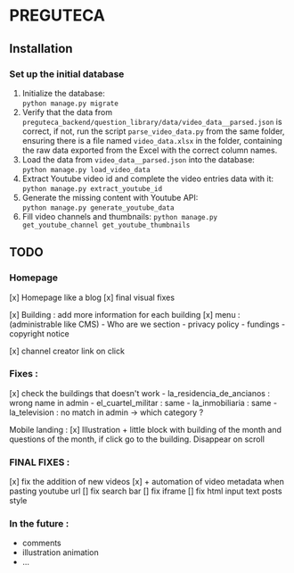 # PREGUTECA

## Installation

### Set up the initial database

1. Initialize the database:  
   `python manage.py migrate`
2. Verify that the data from `preguteca_backend/question_library/data/video_data__parsed.json` is correct, if not, run
   the script `parse_video_data.py` from the same folder, ensuring there is a file named `video_data.xlsx` in the
   folder, containing the raw data exported from the Excel with the correct column names.
3. Load the data from `video_data__parsed.json` into the database:  
   `python manage.py load_video_data`
4. Extract Youtube video id and complete the video entries data with it:  
   `python manage.py extract_youtube_id`
5. Generate the missing content with Youtube API:  
   `python manage.py generate_youtube_data`
6. Fill video channels and thumbnails:
   `python manage.py get_youtube_channel get_youtube_thumbnails`

## TODO

### Homepage
[x] Homepage like a blog
[x] final visual fixes

[x] Building : add more information for each building
[x] menu : (administrable like CMS)
    - Who are we section
    - privacy policy
    - fundings
    - copyright notice

[x] channel creator link on click

### Fixes :
[x] check the buildings that doesn't work
    - la_residencia_de_ancianos : wrong name in admin
    - el_cuartel_militar : same
    - la_inmobiliaria : same
    - la_television : no match in admin -> which category ?

Mobile landing :
[x] Illustration + little block with building of the month and questions of the month, if click go to the building. Disappear on scroll

### FINAL FIXES :
[x] fix the addition of new videos
[x] + automation of video metadata when pasting youtube url
[] fix search bar
[] fix iframe
[] fix html input text posts style

### In the future :
- comments
- illustration animation
- ...
